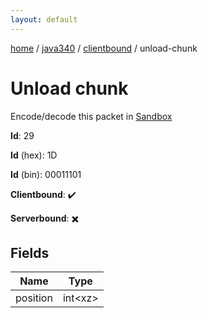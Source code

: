 ```yaml
---
layout: default
---
```


[home](/)  /  [java340](/protocol/java340)  /  [clientbound](/protocol/java340/clientbound)  /  unload-chunk

# Unload chunk

Encode/decode this packet in [Sandbox](../../../sandbox/java340#Clientbound.UnloadChunk)

**Id**: 29

**Id** (hex): 1D

**Id** (bin): 00011101

**Clientbound**: ✔️

**Serverbound**: ✖️

## Fields

Name | Type
---|---
position | int&lt;xz&gt;
